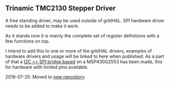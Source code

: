 ## Trinamic TMC2130 Stepper Driver

A free standing driver, may be used outside of grblHAL. SPI hardware driver needs to be added to make it work.

As it stands now it is mainly the complete set of register definitions with a few functions on top.

I intend to add this to one or more of the grblHAL drivers, examples of hardware drivers and usage will be linked to here when published. As a part of that a [I2C <> SPI bridge based](https://github.com/terjeio/Trinamic_TMC2130_I2C_SPI_Bridge) on a MSP430G2553 has been made, this for hardware with limited pins available.

2019-07-25: Moved to [new repository](https://github.com/terjeio/Trinamic-library).
